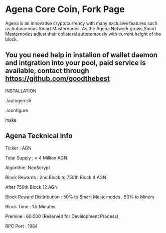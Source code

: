 Agena Core Coin, Fork Page
===============================
Agena is an innovative cryptocurrency with many exclusive features such as Autonomous Smart Masternodes. 
As the Agena Network grows,Smart Masternodes adjust their collateral autonomously with  current height of the block.


You you need help in instalion of wallet daemon and intgration into your pool, paid service is available, contact through https://github.com/goodthebest
-

INSTALLATION

./autogen.sh

./configure

make

Agena Tecknical info
--------------------

Ticker : AGN

Total Supply : ≈ 4 Million AGN

Algorithm: NeoScrypt

Block Rewards : 2nd Block  to 750th Block 4 AGN

After 750th Block 12 AGN

Block Reward Distiribution : 50% to Smart Masternodes , 50% to Miners

Block Time : 1.5 Minutes

Premine : 60.000 (Reserved for Development Process)

RPC Port : 1984

